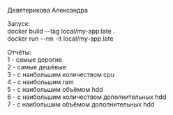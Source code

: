 Девятерикова Александра  

Запуск:  
docker build --tag local/my-app:late .  
docker run --rm -it local/my-app:late  

Отчёты:  
1 - самые дорогие  
2 - самые дешёвые  
3 - с наибольшим количеством cpu  
4 - с наибольшим ram  
5 - с наибольшим объёмом hdd  
6 - с наибольшим количеством дополнительных hdd  
7 - с наибольшим объёмом дополнительных hdd  
